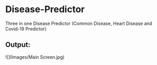 # Disease-Predictor
Three in one Disease Predictor (Common Disease, Heart Disease and Covid-19 Predictor)  

## Output:

![](Images/Main Screen.jpg)
